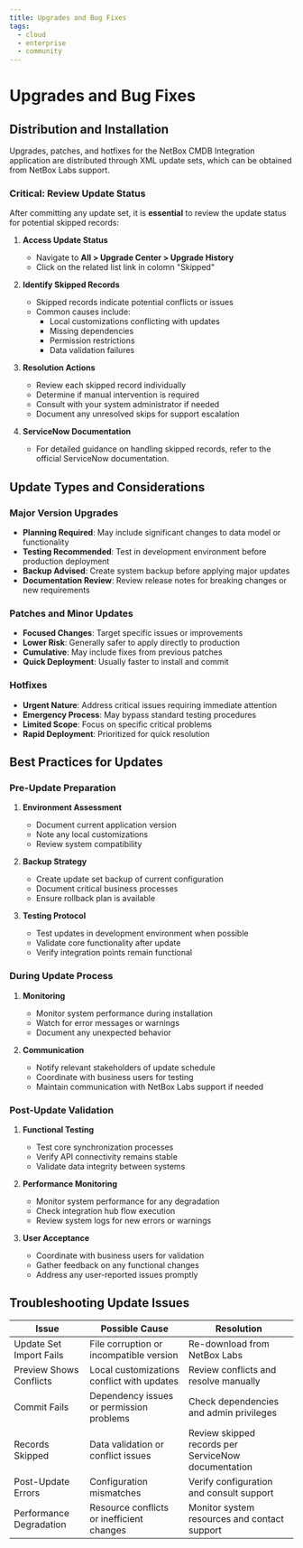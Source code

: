 ```yaml
---
title: Upgrades and Bug Fixes
tags:
  - cloud
  - enterprise
  - community
---
```


# Upgrades and Bug Fixes

## Distribution and Installation

Upgrades, patches, and hotfixes for the NetBox CMDB Integration application are distributed through XML update sets, which can be obtained from NetBox Labs support.


### Critical: Review Update Status

After committing any update set, it is **essential** to review the update status for potential skipped records:

1. **Access Update Status**
   - Navigate to **All > Upgrade Center > Upgrade History**
   - Click on the related list link in colomn "Skipped"

2. **Identify Skipped Records**
   - Skipped records indicate potential conflicts or issues
   - Common causes include:
     - Local customizations conflicting with updates
     - Missing dependencies
     - Permission restrictions
     - Data validation failures

3. **Resolution Actions**
   - Review each skipped record individually
   - Determine if manual intervention is required
   - Consult with your system administrator if needed
   - Document any unresolved skips for support escalation

4. **ServiceNow Documentation**
   - For detailed guidance on handling skipped records, refer to the official ServiceNow documentation.

## Update Types and Considerations

### Major Version Upgrades
- **Planning Required**: May include significant changes to data model or functionality
- **Testing Recommended**: Test in development environment before production deployment
- **Backup Advised**: Create system backup before applying major updates
- **Documentation Review**: Review release notes for breaking changes or new requirements

### Patches and Minor Updates
- **Focused Changes**: Target specific issues or improvements
- **Lower Risk**: Generally safer to apply directly to production
- **Cumulative**: May include fixes from previous patches
- **Quick Deployment**: Usually faster to install and commit

### Hotfixes
- **Urgent Nature**: Address critical issues requiring immediate attention
- **Emergency Process**: May bypass standard testing procedures
- **Limited Scope**: Focus on specific critical problems
- **Rapid Deployment**: Prioritized for quick resolution

## Best Practices for Updates

### Pre-Update Preparation
1. **Environment Assessment**
   - Document current application version
   - Note any local customizations
   - Review system compatibility

2. **Backup Strategy**
   - Create update set backup of current configuration
   - Document critical business processes
   - Ensure rollback plan is available

3. **Testing Protocol**
   - Test updates in development environment when possible
   - Validate core functionality after update
   - Verify integration points remain functional

### During Update Process
1. **Monitoring**
   - Monitor system performance during installation
   - Watch for error messages or warnings
   - Document any unexpected behavior

2. **Communication**
   - Notify relevant stakeholders of update schedule
   - Coordinate with business users for testing
   - Maintain communication with NetBox Labs support if needed

### Post-Update Validation
1. **Functional Testing**
   - Test core synchronization processes
   - Verify API connectivity remains stable
   - Validate data integrity between systems

2. **Performance Monitoring**
   - Monitor system performance for any degradation
   - Check integration hub flow execution
   - Review system logs for new errors or warnings

3. **User Acceptance**
   - Coordinate with business users for validation
   - Gather feedback on any functional changes
   - Address any user-reported issues promptly

## Troubleshooting Update Issues

| Issue | Possible Cause | Resolution |
|-------|---------------|------------|
| Update Set Import Fails | File corruption or incompatible version | Re-download from NetBox Labs |
| Preview Shows Conflicts | Local customizations conflict with updates | Review conflicts and resolve manually |
| Commit Fails | Dependency issues or permission problems | Check dependencies and admin privileges |
| Records Skipped | Data validation or conflict issues | Review skipped records per ServiceNow documentation |
| Post-Update Errors | Configuration mismatches | Verify configuration and consult support |
| Performance Degradation | Resource conflicts or inefficient changes | Monitor system resources and contact support |

